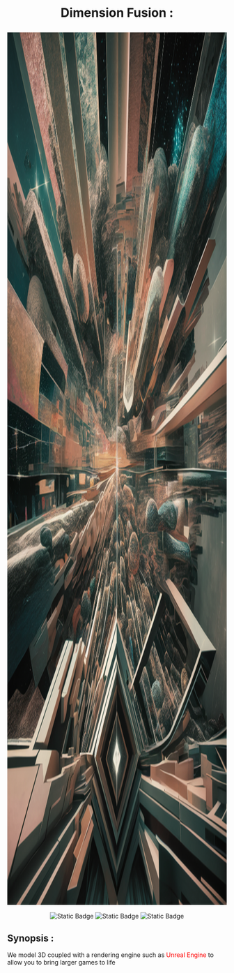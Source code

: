 # <p align="center">Dimension Fusion :</p>

<img src="./assets/img/logo.png" alt="logo" style="width: 100vw; height: 50vh;">


<div align="center">

![Static Badge](https://img.shields.io/badge/10.2.4-none?style=flat&label=npm&labelColor=red)
![Static Badge](https://img.shields.io/badge/0.0.1-none?style=flat&label=projet%20version&labelColor=blue)
![Static Badge](https://img.shields.io/badge/1-none?style=flat&label=contributors&labelColor=orange)


</div>

## Synopsis :
We model 3D coupled with a rendering engine such as
<span style="color:red">Unreal Engine</span>
to allow you to bring larger games to life